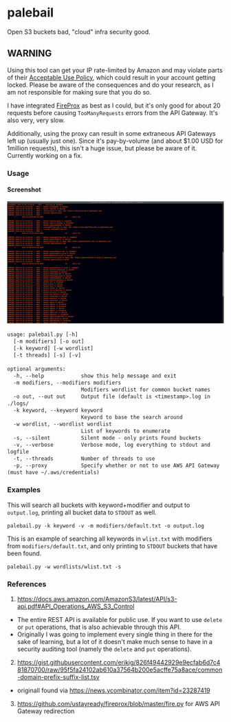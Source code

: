 # palebail

Open S3 buckets bad, "cloud" infra security good.

## WARNING

Using this tool can get your IP rate-limited by Amazon and may violate parts of their [Acceptable Use Policy](https://aws.amazon.com/aup/), which could result in your account getting locked. Please be aware of the consequences and do your research, as I am not responsible for making sure that you do so.

I have integrated [FireProx](https://github.com/ustayready/fireprox) as best as I could, but it's only good for about 20 requests before causing `TooManyRequests` errors from the API Gateway. It's also very, very slow.

Additionally, using the proxy can result in some extraneous API Gateways left up (usually just one). Since it's pay-by-volume (and about $1.00 USD for 1million requests), this isn't a huge issue, but please be aware of it. Currently working on a fix.

### Usage

#### Screenshot

<img src="screenshot.jpg"></img>

```
usage: palebail.py [-h] 
  [-m modifiers] [-o out]
  [-k keyword] [-w wordlist]
  [-t threads] [-s] [-v] 

optional arguments:
  -h, --help            show this help message and exit
  -m modifiers, --modifiers modifiers
                        Modifiers wordlist for common bucket names
  -o out, --out out     Output file (default is <timestamp>.log in ./logs/
  -k keyword, --keyword keyword
                        Keyword to base the search around
  -w wordlist, --wordlist wordlist
                        List of keywords to enumerate
  -s, --silent          Silent mode - only prints Found buckets
  -v, --verbose         Verbose mode, log everything to stdout and logfile
  -t, --threads         Number of threads to use
  -p, --proxy           Specify whether or not to use AWS API Gateway (must have ~/.aws/credentials)
```
### Examples

This will search all buckets with keyword+modifier and output to `output.log`, printing all bucket data to `STDOUT` as well.

```python3
palebail.py -k keyword -v -m modifiers/default.txt -o output.log
```

This is an example of searching all keywords in `wlist.txt` with modifiers from `modifiers/default.txt`, and only printing to `STDOUT` buckets that have been found.

```python3
palebail.py -w wordlists/wlist.txt -s
```

### References

1. https://docs.aws.amazon.com/AmazonS3/latest/API/s3-api.pdf#API_Operations_AWS_S3_Control
  - The entire REST API is available for public use. If you want to use `delete` or `put` operations, that is also achievable through this API.
  - Originally I was going to implement every single thing in there for the sake of learning, but a lot of it doesn't make much sense to have in a security auditing tool (namely the `delete` and `put` operations).

2. https://gist.githubusercontent.com/erikig/826f49442929e9ecfab6d7c481870700/raw/95f5fa24102ab610a37564b200e5acffe75a8ace/common-domain-prefix-suffix-list.tsv
  - originall found via https://news.ycombinator.com/item?id=23287419

3. https://github.com/ustayready/fireprox/blob/master/fire.py for AWS API Gateway redirection


